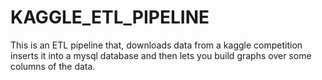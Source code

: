 # KAGGLE_ETL_PIPELINE
This is an ETL pipeline that, downloads data from a kaggle competition inserts it into a mysql database and then lets you build graphs over some columns of the data.
